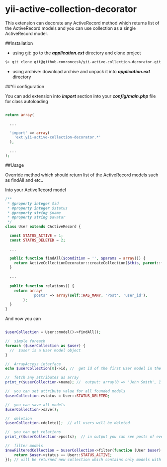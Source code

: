 yii-active-collection-decorator
===============================

This extension can decorate any ActiveRecord method which returns list of the ActiveRecord models and you can use collection as a single ActiveRecord model.

##Installation

 - using git: go to the ***application.ext*** directory and clone project<bR>

```bash
$> git clone git@github.com:oncesk/yii-active-collection-decorator.git
```
 - using archive: download archive and unpack it into ***application.ext*** directory

##Yii configuration

You can add extension into ***import*** section into your ***config/main.php*** file for class autoloading

```php

return array(

  ...

  'import' => array(
    'ext.yii-active-collection-decorator.*'
  ),

  ...
);

```

##Usage

Override method which should return list of the ActiveRecord models such as findAll and etc..

Into your ActiveRecord model

```php
/**
 * @property integer $id
 * @property integer $status
 * @property string $name
 * @property string $avatar
 */
class User extends CActiveRecord {

  const STATUS_ACTIVE = 1;
  const STATUS_DELETED = 2;

  ...

  public function findAll($condition = '', $params = array()) {
  	return ActiveCollectionDecorator::createCollection($this, parent::findAll($condition, $params));
  }
  
  ...
  
  public function relations() {
    return array(
			'posts' => array(self::HAS_MANY, 'Post', 'user_id'),
		);
  }
}

```

And now you can

```php

$userCollection = User::model()->findAll();

//  simple foreach
foreach ($userCollection as $user) {
  //  $user is a User model object
}

//  ArrayAccess interface
echo $userCollection[0]->id; //  get id of the first User model in the list of the models

//  fetch any attributes as array
print_r($userCollection->name); //  output: array(0 => 'John Smith', 1 => 'Sara Mitchel', ...)

//  you can set attribute value for all founded models
$userCollection->status = User::STATUS_DELETED;

//  you can save all models
$userCollection->save();

//  deletion
$userCollection->delete();  // all users will be deleted

//  you can get relations
print_r($userCollection->posts);  // in output you can see posts of every user

//  filter models
$newFilteredCollection = $userCollection->filter(function (User $user) {
	return $user->status == User::STATUS_ACTIVE;
}); // will be returned new collection which contains only models with active users
```
